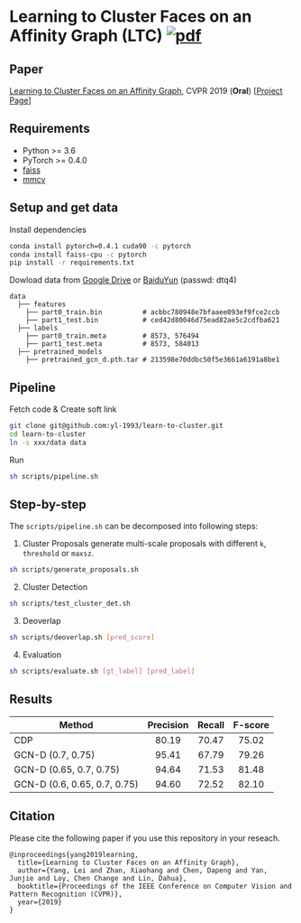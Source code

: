# Learning to Cluster Faces on an Affinity Graph (LTC) [![pdf](https://img.shields.io/badge/Arxiv-pdf-orange.svg?style=flat)](https://arxiv.org/abs/1904.02749)

## Paper
[Learning to Cluster Faces on an Affinity Graph](https://arxiv.org/abs/1904.02749), CVPR 2019 (**Oral**) [[Project Page](http://yanglei.me/project/ltc)]


## Requirements
* Python >= 3.6
* PyTorch >= 0.4.0
* [faiss](https://github.com/facebookresearch/faiss)
* [mmcv](https://github.com/open-mmlab/mmcv)


## Setup and get data

Install dependencies
```bash
conda install pytorch=0.4.1 cuda90 -c pytorch
conda install faiss-cpu -c pytorch
pip install -r requirements.txt
```

Dowload data from
[Google Drive](https://drive.google.com/open?id=1o_Eo3_Ac4k7L9J5vixIvcAgafVSxvVYl) or
[BaiduYun](https://pan.baidu.com/s/1tcLeL60Na1eIYF0iWUXn3g) (passwd: dtq4)
```
data
  ├── features
    ├── part0_train.bin          # acbbc780948e7bfaaee093ef9fce2ccb
    ├── part1_test.bin           # ced42d80046d75ead82ae5c2cdfba621
  ├── labels
    ├── part0_train.meta         # 8573, 576494
    ├── part1_test.meta          # 8573, 584013
  ├── pretrained_models
    ├── pretrained_gcn_d.pth.tar # 213598e70ddbc50f5e3661a6191a8be1   
```

## Pipeline

Fetch code & Create soft link
```bash
git clone git@github.com:yl-1993/learn-to-cluster.git
cd learn-to-cluster
ln -s xxx/data data
```

Run
```bash
sh scripts/pipeline.sh
```

## Step-by-step

The `scripts/pipeline.sh` can be decomposed into following steps:

1. Cluster Proposals
generate multi-scale proposals with different `k`, `threshold` or `maxsz`.
```bash
sh scripts/generate_proposals.sh
```

2. Cluster Detection

```bash
sh scripts/test_cluster_det.sh
```

3. Deoverlap
```bash
sh scripts/deoverlap.sh [pred_score]
```

4. Evaluation
```bash
sh scripts/evaluate.sh [gt_label] [pred_label]
```

## Results

| Method | Precision | Recall | F-score |
| ------ |:---------:|:------:|:-------:|
| CDP    | 80.19     | 70.47  | 75.02   |
| GCN-D (0.7, 0.75) | 95.41 | 67.79 | 79.26 |
| GCN-D (0.65, 0.7, 0.75) | 94.64 | 71.53 | 81.48 |
| GCN-D (0.6, 0.65, 0.7, 0.75) | 94.60 | 72.52 | 82.10 |


## Citation
Please cite the following paper if you use this repository in your reseach.

```
@inproceedings{yang2019learning,
  title={Learning to Cluster Faces on an Affinity Graph},
  author={Yang, Lei and Zhan, Xiaohang and Chen, Dapeng and Yan, Junjie and Loy, Chen Change and Lin, Dahua},
  booktitle={Proceedings of the IEEE Conference on Computer Vision and Pattern Recognition (CVPR)},
  year={2019}
}
```

